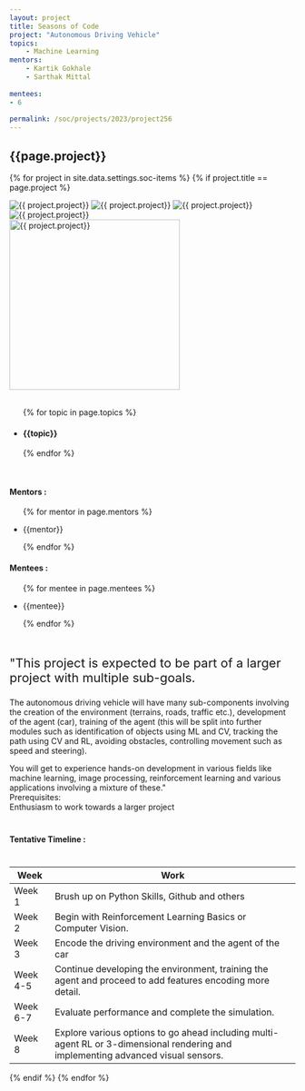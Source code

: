 ```yaml
---
layout: project
title: Seasons of Code
project: "Autonomous Driving Vehicle"
topics:
    - Machine Learning
mentors:
    - Kartik Gokhale
    - Sarthak Mittal  
    
mentees:
- 6
    
permalink: /soc/projects/2023/project256
---
```


<h2 class="display1 m-3 p-3 text-center project-title">{{page.project}}</h2>

{% for project in site.data.settings.soc-items %}
{% if project.title == page.project %}

<div class ="img-soc d-block"> 
    <img src="{{ site.baseurl }}/{{ project.image }}" alt="{{ project.project}}" class="image-1">
    <img src="{{ site.baseurl }}/{{ project.image }}" alt="{{ project.project}}" class="image-2">
    <img src="{{ site.baseurl }}/{{ project.image }}" alt="{{ project.project}}" class="image-3">
    <img src="{{ site.baseurl }}/{{ project.image }}" alt="{{ project.project}}" class="image-4">
</div>
<div class = "mobile-img-soc">
  <img src="{{ site.baseurl }}/{{ project.image }}"  width = "300" height="300" alt="{{ project.project}}" class="border rounded">
  </div>
<div >
    <br>
    <ul>
        {% for topic in page.topics %}
        <li><h4 class="text-primary text-center topics">{{topic}}</h4></li>
        {% endfor %}
    </ul>
    <br>
    <h4 class="display3  ">Mentors :</h4> 
    <ul>
        {% for mentor in page.mentors %}
        <li><p class="lead">{{mentor}}</p></li>
        {% endfor %}
    </ul>
    <h4 class="display3  ">Mentees :</h4> 
    <ul>
        {% for mentee in page.mentees %}
        <li><p class="lead">{{mentee}}</p></li>
        {% endfor %}
    </ul>
</div>
<div >
    <p class="display3" style = "font-size:22px;" >
        <br>
"This project is expected to be part of a larger project with multiple sub-goals.<br>

The autonomous driving vehicle will have many sub-components involving the creation of the environment (terrains, roads, traffic etc.), development of the agent (car), training of the agent (this will be split into further modules such as identification of objects using ML and CV, tracking the path using CV and RL, avoiding obstacles, controlling movement such as speed and steering). <br>

You will get to experience hands-on development in various fields like machine learning, image processing, reinforcement learning and various applications involving a mixture of these."
        <br>
Prerequisites:<br>
Enthusiasm to work towards a larger project
<br>
    </p>
</div>
<div class = "d-flex flex-wrap">
<div>
    <h4 class="display3" style="margin:40px 0px 40px 0px;">Tentative Timeline :</h4>
    <table class="table table-striped w-100">
    <thead>
        <tr>
        <th>Week</th>
        <th>Work</th>
        </tr>
    </thead>
    <tbody>
    <tr>
      <td>Week 1</td>
      <td>Brush up on Python Skills, Github and others
  </td>
    </tr>
    <tr>
      <td>Week 2</td>
      <td>Begin with Reinforcement Learning Basics or Computer Vision.</td>
    </tr>
    <tr>
      <td>Week 3</td>
      <td> Encode the driving environment and the agent of the car</td>
    </tr>
    <tr>
      <td>Week 4-5</td>
      <td>Continue developing the environment, training the agent and proceed to add features encoding more detail.</td>
    </tr>
    <tr>
      <td>Week 6-7</td>
      <td>Evaluate performance and complete the simulation.</td>
    </tr>
    <tr>
      <td>Week 8</td>
      <td>Explore various options to go ahead including multi-agent RL or 3-dimensional rendering and implementing advanced visual sensors.</td>
    </tr>
    </tbody>
    </table>
</div>
</div>
{% endif %}
{% endfor %}
